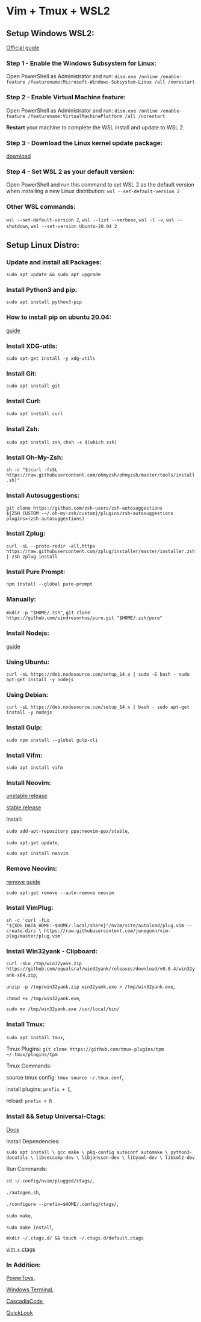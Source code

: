 # Vim + Tmux + WSL2

## Setup Windows WSL2:
[Official guide](https://docs.microsoft.com/en-us/windows/wsl/install-win10
)

### Step 1 - Enable the Windows Subsystem for Linux:
Open PowerShell as Administrator and run:
`dism.exe /online /enable-feature /featurename:Microsoft-Windows-Subsystem-Linux
/all /norestart`

### Step 2 - Enable Virtual Machine feature:
Open PowerShell as Administrator and run:
`dism.exe /online /enable-feature /featurename:VirtualMachinePlatform /all
/norestart`

**Restart** your machine to complete the WSL install and update to WSL 2.

### Step 3 - Download the Linux kernel update package:
[download](https://wslstorestorage.blob.core.windows.net/wslblob/wsl_update_x64.msi)

### Step 4 - Set WSL 2 as your default version:
Open PowerShell and run this command to set WSL 2 as the default version when
installing a new Linux distribution:
`wsl --set-default-version 2`

### Other WSL commands:
`wsl --set-default-version 2`, `wsl --list --verbose`, `wsl -l -v`, `wsl --shutdown`, `wsl --set-version Ubuntu-20.04 2`

## Setup Linux Distro:

### Update and install all Packages:
`sudo apt update && sudo apt upgrade`

### Install Python3 and pip:
`sudo apt install python3-pip`

### How to install pip on ubuntu 20.04:
[guide](https://linuxize.com/post/how-to-install-pip-on-ubuntu-20.04/)

### Install XDG-utils:
`sudo apt-get install -y xdg-utils`

### Install Git:
`sudo apt install git`

### Install Curl:
`sudo apt install curl`

### Install Zsh:
`sudo apt install zsh`,
`chsh -s $(which zsh)`

### Install Oh-My-Zsh:
`sh -c "$(curl -fsSL https://raw.githubusercontent.com/ohmyzsh/ohmyzsh/master/tools/install.sh)"`

### Install Autosuggestions:
`git clone https://github.com/zsh-users/zsh-autosuggestions ${ZSH_CUSTOM:-~/.oh-my-zsh/custom}/plugins/zsh-autosuggestions
plugins=(zsh-autosuggestions)`

### Install Zplug:
`curl -sL --proto-redir -all,https https://raw.githubusercontent.com/zplug/installer/master/installer.zsh | zsh
zplug install`

### Install Pure Prompt:
`npm install --global pure-prompt`

### Manually:
`mkdir -p "$HOME/.zsh"`, `git clone https://github.com/sindresorhus/pure.git "$HOME/.zsh/pure"`

### Install Nodejs:
[guide](https://github.com/nodesource/distributions/blob/master/README.md)

### Using Ubuntu:
`curl -sL https://deb.nodesource.com/setup_14.x | sudo -E bash -
sudo apt-get install -y nodejs`

### Using Debian:
`curl -sL https://deb.nodesource.com/setup_14.x | bash -
sudo apt-get install -y nodejs`

### Install Gulp:
`sudo npm install --global gulp-cli`

### Install Vifm:
`sudo apt install vifm`

### Install Neovim:
[unstable release](https://launchpad.net/~neovim-ppa/+archive/ubuntu/unstable)

[stable release](https://launchpad.net/~neovim-ppa/+archive/ubuntu/stable)

Install:

`sudo add-apt-repository ppa:neovim-ppa/stable`,

`sudo apt-get update`,

`sudo apt install neovim`

### Remove Neovim:

[remove guide](https://installlion.com/debian/stretch/main/n/neovim/uninstall/index.html)

`sudo apt-get remove --auto-remove neovim`

### Install VimPlug:

`sh -c 'curl -fLo "${XDG_DATA_HOME:-$HOME/.local/share}"/nvim/site/autoload/plug.vim --create-dirs \
       https://raw.githubusercontent.com/junegunn/vim-plug/master/plug.vim'`
       
### Install Win32yank - Clipboard:

`curl -sLo /tmp/win32yank.zip https://github.com/equalsraf/win32yank/releases/download/v0.0.4/win32yank-x64.zip`,

`unzip -p /tmp/win32yank.zip win32yank.exe > /tmp/win32yank.exe`,

`chmod +x /tmp/win32yank.exe`,

`sudo mv /tmp/win32yank.exe /usr/local/bin/`

### Install Tmux:

`sudo apt install tmux`,

Tmux Plugins:
`git clone https://github.com/tmux-plugins/tpm ~/.tmux/plugins/tpm`

Tmux Commands:

source tmux config: `tmux source ~/.tmux.conf`,

install plugins: `prefix + I`,

reload: `prefix + R`

### Install && Setup Universal-Ctags:

[Docs](https://github.com/universal-ctags/ctags/blob/master/docs/autotools.rst)

Install Dependencies:

`sudo apt install \
    gcc make \
    pkg-config autoconf automake \
    python3-docutils \
    libseccomp-dev \
    libjansson-dev \
    libyaml-dev \
    libxml2-dev`
    
Run Commands:

`cd ~/.config/nvim/plugged/ctags/`,

`./autogen.sh`,

`./configure --prefix=$HOME/.config/ctags/`,

`sudo make`,

`sudo make install`,

`mkdir ~/.ctags.d/ && touch ~/.ctags.d/default.ctags`

[vim + ctags](https://kulkarniamit.github.io/whatwhyhow/howto/use-vim-ctags.html)

### In Addition:
[PowerToys](https://github.com/microsoft/PowerToys/releases/),

[Windows Terminal](https://github.com/microsoft/terminal/releases),

[CascadiaCode](https://github.com/ryanoasis/nerd-fonts/tree/master/patched-fonts/CascadiaCode),

[QuickLook](https://github.com/QL-Win/QuickLook/releases)
